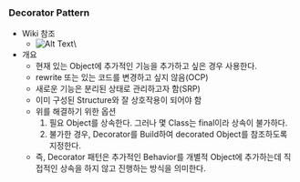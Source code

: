 ### Decorator Pattern
- Wiki 참조
    - ![Alt Text](./image/DecoratorPatternWiki.png)\
- 개요
    - 현재 있는 Object에 추가적인 기능을 추가하고 싶은 경우 사용한다.
    - rewrite 또는 있는 코드를 변경하고 싶지 않음(OCP)
    - 새로운 기능은 분리된 상태로 관리하고자 함(SRP)
    - 이미 구성된 Structure와 잘 상호작용이 되어야 함
    - 위를 해결하기 위한 옵션
        1. 필요 Object를 상속한다. 그러나 몇 Class는 final이라 상속이 불가하다.
        2. 불가한 경우, Decorator를 Build하여 decorated Object를 참조하도록 지정한다.
    - 즉, Decorator 패턴은 추가적인 Behavior를 개별적 Object에 추가하는데 직접적인 상속을 하지 않고 진행하는 방식을 의미한다.